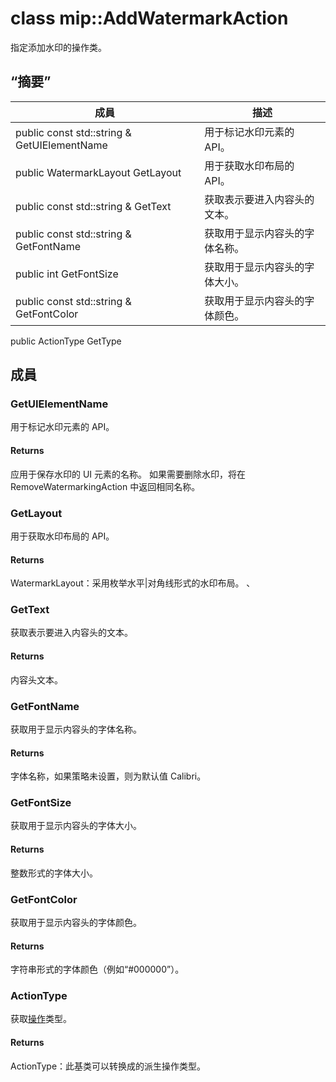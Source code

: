 # <a name="class-mipaddwatermarkaction"></a>class mip::AddWatermarkAction 
指定添加水印的操作类。
## <a name="summary"></a>“摘要”
 成員                        | 描述                                
--------------------------------|---------------------------------------------
public const std::string & GetUIElementName | 用于标记水印元素的 API。
public WatermarkLayout GetLayout | 用于获取水印布局的 API。
public const std::string & GetText | 获取表示要进入内容头的文本。
public const std::string & GetFontName | 获取用于显示内容头的字体名称。
public int GetFontSize | 获取用于显示内容头的字体大小。
public const std::string & GetFontColor | 获取用于显示内容头的字体颜色。
public ActionType GetType
## <a name="members"></a>成員
### <a name="getuielementname"></a>GetUIElementName
用于标记水印元素的 API。
#### <a name="returns"></a>Returns
应用于保存水印的 UI 元素的名称。 如果需要删除水印，将在 RemoveWatermarkingAction 中返回相同名称。
### <a name="getlayout"></a>GetLayout
用于获取水印布局的 API。
#### <a name="returns"></a>Returns
WatermarkLayout：采用枚举水平|对角线形式的水印布局。 、
### <a name="gettext"></a>GetText
获取表示要进入内容头的文本。
#### <a name="returns"></a>Returns
内容头文本。
### <a name="getfontname"></a>GetFontName
获取用于显示内容头的字体名称。
#### <a name="returns"></a>Returns
字体名称，如果策略未设置，则为默认值 Calibri。
### <a name="getfontsize"></a>GetFontSize
获取用于显示内容头的字体大小。
#### <a name="returns"></a>Returns
整数形式的字体大小。
### <a name="getfontcolor"></a>GetFontColor
获取用于显示内容头的字体颜色。
#### <a name="returns"></a>Returns
字符串形式的字体颜色（例如“#000000”）。
### <a name="actiontype"></a>ActionType
获取[操作](#classmip_1_1_action)类型。
#### <a name="returns"></a>Returns
ActionType：此基类可以转换成的派生操作类型。